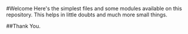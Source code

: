 #Welcome
Here's the simplest files and some modules available on this repository.
This helps in little doubts and much more small things.

##Thank You.
